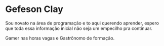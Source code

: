 # Gefeson Clay
Sou novato na área de programação e to aqui querendo aprender, espero que toda essa informação inicial não seja um empecilho pra continuar.

Gamer nas horas vagas e Gastrônomo de formação.
